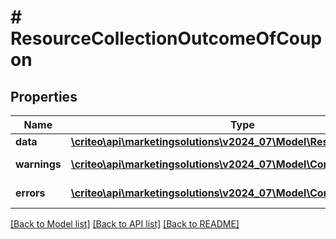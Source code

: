 # # ResourceCollectionOutcomeOfCoupon

## Properties

Name | Type | Description | Notes
------------ | ------------- | ------------- | -------------
**data** | [**\criteo\api\marketingsolutions\v2024_07\Model\ResourceOfCoupon[]**](ResourceOfCoupon.md) |  | [optional]
**warnings** | [**\criteo\api\marketingsolutions\v2024_07\Model\CommonProblem[]**](CommonProblem.md) |  | [optional] [readonly]
**errors** | [**\criteo\api\marketingsolutions\v2024_07\Model\CommonProblem[]**](CommonProblem.md) |  | [optional] [readonly]

[[Back to Model list]](../../README.md#models) [[Back to API list]](../../README.md#endpoints) [[Back to README]](../../README.md)
